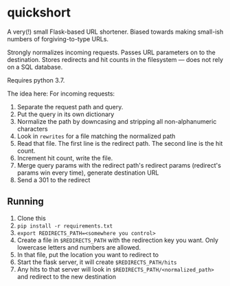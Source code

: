 # quickshort
A very(!) small Flask-based URL shortener. Biased towards making small-ish numbers of forgiving-to-type URLs.

Strongly normalizes incoming requests. Passes URL parameters on to the destination. Stores redirects and hit counts in the filesystem — does not rely on a SQL database.

Requires python 3.7.

The idea here: For incoming requests:
1. Separate the request path and query.
1. Put the query in its own dictionary
1. Normalize the path by downcasing and stripping all non-alphanumeric characters
1. Look in `rewrites` for a file matching the normalized path
1. Read that file. The first line is the redirect path. The second line is the hit count.
1. Increment hit count, write the file.
1. Merge query params with the redirect path's redirect params (redirect's params win every time), generate destination URL
1. Send a 301 to the redirect

## Running

1. Clone this
1. `pip install -r requirements.txt`
1. `export REDIRECTS_PATH=<somewhere you control>`
1. Create a file in `$REDIRECTS_PATH` with the redirection key you want. Only lowercase letters and numbers are allowed.
1. In that file, put the location you want to redirect to
1. Start the flask server, it will create `$REDIRECTS_PATH/hits`
1. Any hits to that server will look in `$REDIRECTS_PATH/<normalized_path>` and redirect to the new destination
